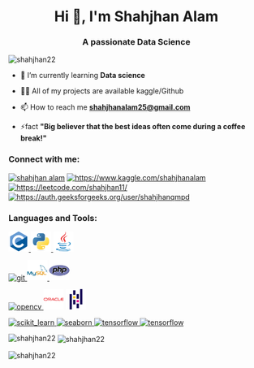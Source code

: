 <h1 align="center">Hi 👋, I'm Shahjhan Alam</h1>
<h3 align="center">A passionate Data Science</h3>

<p align="left"> <img src="https://komarev.com/ghpvc/?username=shahjhan22&label=Profile%20views&color=0e75b6&style=flat" alt="shahjhan22" /> </p>

- 🌱 I’m currently learning **Data science**

- 👨‍💻 All of my projects are available kaggle/Github

- 📫 How to reach me **shahjhanalam25@gmail.com**

- ⚡fact **"Big believer that the best ideas often come during a coffee break!"**

<h3 align="left">Connect with me:</h3>
<p align="left">
<a href="https://linkedin.com/in/shahjhan alam" target="blank"><img align="center" src="https://raw.githubusercontent.com/rahuldkjain/github-profile-readme-generator/master/src/images/icons/Social/linked-in-alt.svg" alt="shahjhan alam" height="30" width="40" /></a>
<a href="https://kaggle.com/https://www.kaggle.com/shahjhanalam" target="blank"><img align="center" src="https://raw.githubusercontent.com/rahuldkjain/github-profile-readme-generator/master/src/images/icons/Social/kaggle.svg" alt="https://www.kaggle.com/shahjhanalam" height="30" width="40" /></a>
<a href="https://www.leetcode.com/https://leetcode.com/shahjhan11/" target="blank"><img align="center" src="https://raw.githubusercontent.com/rahuldkjain/github-profile-readme-generator/master/src/images/icons/Social/leet-code.svg" alt="https://leetcode.com/shahjhan11/" height="30" width="40" /></a>
<a href="https://auth.geeksforgeeks.org/user/https://auth.geeksforgeeks.org/user/shahjhanqmpd" target="blank"><img align="center" src="https://raw.githubusercontent.com/rahuldkjain/github-profile-readme-generator/master/src/images/icons/Social/geeks-for-geeks.svg" alt="https://auth.geeksforgeeks.org/user/shahjhanqmpd" height="30" width="40" /></a>
</p>

<h3 align="left">Languages and Tools:</h3>
<p align="left">
<a href="https://www.cprogramming.com/" target="_blank" rel="noreferrer"> <img src="https://raw.githubusercontent.com/devicons/devicon/master/icons/c/c-original.svg" alt="c" width="40" height="40"/> </a> 
  <a href="https://www.python.org" target="_blank" rel="noreferrer"> <img src="https://raw.githubusercontent.com/devicons/devicon/master/icons/python/python-original.svg" alt="python" width="40" height="40"/> </a>
  <a href="https://www.java.com" target="_blank" rel="noreferrer"> <img src="https://raw.githubusercontent.com/devicons/devicon/master/icons/java/java-original.svg" alt="java" width="40" height="40"/> </a>
  
 <a href="https://git-scm.com/" target="_blank" rel="noreferrer"> <img src="https://www.vectorlogo.zone/logos/git-scm/git-scm-icon.svg" alt="git" width="40" height="40"/> </a> 
 <a href="https://www.mysql.com/" target="_blank" rel="noreferrer"> <img src="https://raw.githubusercontent.com/devicons/devicon/master/icons/mysql/mysql-original-wordmark.svg" alt="mysql" width="40" height="40"/> </a>
 <a href="https://www.php.net" target="_blank" rel="noreferrer"> <img src="https://raw.githubusercontent.com/devicons/devicon/master/icons/php/php-original.svg" alt="php" width="40" height="40"/> </a> 
 
 <a href="https://opencv.org/" target="_blank" rel="noreferrer"> <img src="https://www.vectorlogo.zone/logos/opencv/opencv-icon.svg" alt="opencv" width="40" height="40"/> </a>
 <a href="https://www.oracle.com/" target="_blank" rel="noreferrer"> <img src="https://raw.githubusercontent.com/devicons/devicon/master/icons/oracle/oracle-original.svg" alt="oracle" width="40" height="40"/></a> 
 <a href="https://pandas.pydata.org/" target="_blank" rel="noreferrer"> <img src="https://raw.githubusercontent.com/devicons/devicon/2ae2a900d2f041da66e950e4d48052658d850630/icons/pandas/pandas-original.svg" alt="pandas" width="40" height="40"/> </a> 
 
<a href="https://scikit-learn.org/" target="_blank" rel="noreferrer"> <img src="https://upload.wikimedia.org/wikipedia/commons/0/05/Scikit_learn_logo_small.svg" alt="scikit_learn" width="40" height="40"/> </a> 
<a href="https://seaborn.pydata.org/" target="_blank" rel="noreferrer"> <img src="https://seaborn.pydata.org/_images/logo-mark-lightbg.svg" alt="seaborn" width="40" height="40"/> </a> 
<a href="https://www.tensorflow.org" target="_blank" rel="noreferrer"> <img src="https://www.vectorlogo.zone/logos/tensorflow/tensorflow-icon.svg" alt="tensorflow" width="40" height="40"/> </a> 
<a href="https://www.microsoft.com/en-us/power-platform/products/power-bi" target="_blank" rel="noreferrer"> <img src="[https://www.vectorlogo.zone/logos/tensorflow/tensorflow-icon.svg](https://www.google.com/search?q=powerbi&sca_esv=36263895b7e20958&sxsrf=ADLYWIIWqmhVhK3BNAEY_waLwRiucVaiWg:1723374436446&udm=2&source=iu&ictx=1&vet=1&fir=oEWNtOwg_5Q_RM%252C_B4xVFMQYzb8bM%252C%252Fg%252F11clr_l6ft%253Buaqqw4VzfG_rdM%252CiqjJ_LF2yd86_M%252C_%253B9BWUWgSRuNHdDM%252CiqjJ_LF2yd86_M%252C_%253BJUguvaBFIYOLMM%252CzfmNmjpY1y6sFM%252C_%253B6HBvjy4iY3zLoM%252C-qIg812vuZg_ZM%252C_&usg=AI4_-kR3hqU2XAQc1b1BF1gzLchN17TMvQ&sa=X&ved=2ahUKEwi4uOWI5uyHAxU8cvUHHc9hHMAQ_B16BAgoEAE#vhid=oEWNtOwg_5Q_RM&vssid=mosaic)" alt="tensorflow" width="40" height="40"/> </a>

</p>

<p><img align="left" src="https://github-readme-stats.vercel.app/api/top-langs?username=shahjhan22&show_icons=true&locale=en&layout=compact" alt="shahjhan22" /></p>

<p>&nbsp;<img align="center" src="https://github-readme-stats.vercel.app/api?username=shahjhan22&show_icons=true&locale=en" alt="shahjhan22" /></p>

<p><img align="center" src="https://github-readme-streak-stats.herokuapp.com/?user=shahjhan22&" alt="shahjhan22" /></p>
